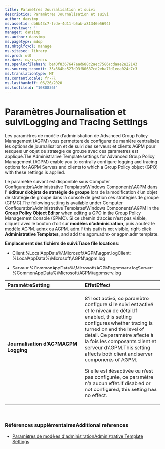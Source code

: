 ```yaml
---
title: Paramètres Journalisation et suivi
description: Paramètres Journalisation et suivi
author: dansimp
ms.assetid: db6b43c7-fdde-4d11-b5ab-a81346e56940
ms.reviewer: ''
manager: dansimp
ms.author: dansimp
ms.pagetype: mdop
ms.mktglfcycl: manage
ms.sitesec: library
ms.prod: w10
ms.date: 06/16/2016
ms.openlocfilehash: bef0f8367647aad688c2aec7586ecdaae2e22143
ms.sourcegitcommit: 354664bc527d93f80687cd2eba70d1eea024c7c3
ms.translationtype: MT
ms.contentlocale: fr-FR
ms.lasthandoff: 06/26/2020
ms.locfileid: "10808366"
---
```

# <span data-ttu-id="abb51-103">Paramètres Journalisation et suivi</span><span class="sxs-lookup"><span data-stu-id="abb51-103">Logging and Tracing Settings</span></span>


<span data-ttu-id="abb51-104">Les paramètres de modèle d’administration de Advanced Group Policy Management (AGPM) vous permettent de configurer de manière centralisée les options de journalisation et de suivi des serveurs et clients AGPM pour lesquels un objet de stratégie de groupe avec ces paramètres est appliqué.</span><span class="sxs-lookup"><span data-stu-id="abb51-104">The Administrative Template settings for Advanced Group Policy Management (AGPM) enable you to centrally configure logging and tracing options for AGPM Servers and clients to which a Group Policy object (GPO) with these settings is applied.</span></span>

<span data-ttu-id="abb51-105">Le paramètre suivant est disponible sous Computer Configuration\\Administrative Templates\\Windows Components\\AGPM dans l' **éditeur d’objets de stratégie de groupe** lors de la modification d’un objet de stratégie de groupe dans la console de gestion des stratégies de groupe (GPMC).</span><span class="sxs-lookup"><span data-stu-id="abb51-105">The following setting is available under Computer Configuration\\Administrative Templates\\Windows Components\\AGPM in the **Group Policy Object Editor** when editing a GPO in the Group Policy Management Console (GPMC).</span></span> <span data-ttu-id="abb51-106">Si ce chemin d’accès n’est pas visible, cliquez avec le bouton droit sur **modèles d’administration**, puis ajoutez le modèle AGPM. admx ou AGPM. adm.</span><span class="sxs-lookup"><span data-stu-id="abb51-106">If this path is not visible, right-click **Administrative Templates**, and add the agpm.admx or agpm.adm template.</span></span>

<span data-ttu-id="abb51-107">**Emplacement des fichiers de suivi**:</span><span class="sxs-lookup"><span data-stu-id="abb51-107">**Trace file locations**:</span></span>

-   <span data-ttu-id="abb51-108">Client:%LocalAppData%\\Microsoft\\AGPM\\agpm.log</span><span class="sxs-lookup"><span data-stu-id="abb51-108">Client: %LocalAppData%\\Microsoft\\AGPM\\agpm.log</span></span>

-   <span data-ttu-id="abb51-109">Serveur:%CommonAppData%\\Microsoft\\AGPM\\agpmserv.log</span><span class="sxs-lookup"><span data-stu-id="abb51-109">Server: %CommonAppData%\\Microsoft\\AGPM\\agpmserv.log</span></span>

<table>
<colgroup>
<col width="50%" />
<col width="50%" />
</colgroup>
<thead>
<tr class="header">
<th align="left"><span data-ttu-id="abb51-110">Paramètre</span><span class="sxs-lookup"><span data-stu-id="abb51-110">Setting</span></span></th>
<th align="left"><span data-ttu-id="abb51-111">Effet</span><span class="sxs-lookup"><span data-stu-id="abb51-111">Effect</span></span></th>
</tr>
</thead>
<tbody>
<tr class="odd">
<td align="left"><p><strong><span data-ttu-id="abb51-112">Journalisation d’AGPM</span><span class="sxs-lookup"><span data-stu-id="abb51-112">AGPM Logging</span></span></strong></p></td>
<td align="left"><p><span data-ttu-id="abb51-113">S’il est activé, ce paramètre configure si le suivi est activé et le niveau de détail.</span><span class="sxs-lookup"><span data-stu-id="abb51-113">If enabled, this setting configures whether tracing is turned on and the level of detail.</span></span> <span data-ttu-id="abb51-114">Ce paramètre affecte à la fois les composants client et serveur d’AGPM.</span><span class="sxs-lookup"><span data-stu-id="abb51-114">This setting affects both client and server components of AGPM.</span></span></p>
<p><span data-ttu-id="abb51-115">Si elle est désactivée ou n’est pas configurée, ce paramètre n’a aucun effet.</span><span class="sxs-lookup"><span data-stu-id="abb51-115">If disabled or not configured, this setting has no effect.</span></span></p></td>
</tr>
</tbody>
</table>

 

### <span data-ttu-id="abb51-116">Références supplémentaires</span><span class="sxs-lookup"><span data-stu-id="abb51-116">Additional references</span></span>

-   [<span data-ttu-id="abb51-117">Paramètres de modèles d'administration</span><span class="sxs-lookup"><span data-stu-id="abb51-117">Administrative Template Settings</span></span>](administrative-template-settings.md)

 

 





